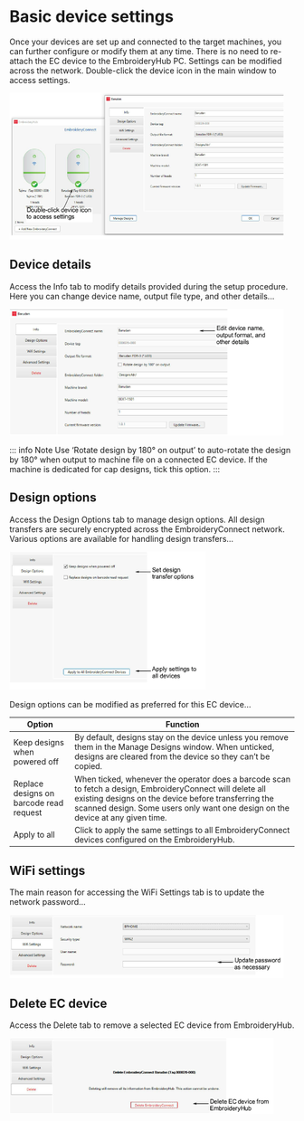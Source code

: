 # Basic device settings

Once your devices are set up and connected to the target machines, you can further configure or modify them at any time. There is no need to re-attach the EC device to the EmbroideryHub PC. Settings can be modified across the network. Double-click the device icon in the main window to access settings.

![network00039.png](assets/network00039.png)

## Device details

Access the Info tab to modify details provided during the setup procedure. Here you can change device name, output file type, and other details...

![network00042.png](assets/network00042.png)

::: info Note
Use ‘Rotate design by 180° on output’ to auto-rotate the design by 180° when output to machine file on a connected EC device. If the machine is dedicated for cap designs, tick this option.
:::

## Design options

Access the Design Options tab to manage design options. All design transfers are securely encrypted across the EmbroideryConnect network. Various options are available for handling design transfers…

![network00045.png](assets/network00045.png)

Design options can be modified as preferred for this EC device…

| Option                                  | Function                                                                                                                                                                                                                                            |
| --------------------------------------- | --------------------------------------------------------------------------------------------------------------------------------------------------------------------------------------------------------------------------------------------------- |
| Keep designs when powered off           | By default, designs stay on the device unless you remove them in the Manage Designs window. When unticked, designs are cleared from the device so they can’t be copied.                                                                             |
| Replace designs on barcode read request | When ticked, whenever the operator does a barcode scan to fetch a design, EmbroideryConnect will delete all existing designs on the device before transferring the scanned design. Some users only want one design on the device at any given time. |
| Apply to all                            | Click to apply the same settings to all EmbroideryConnect devices configured on the EmbroideryHub.                                                                                                                                                  |

## WiFi settings

The main reason for accessing the WiFi Settings tab is to update the network password…

![network00048.png](assets/network00048.png)

## Delete EC device

Access the Delete tab to remove a selected EC device from EmbroideryHub.

![network00051.png](assets/network00051.png)
